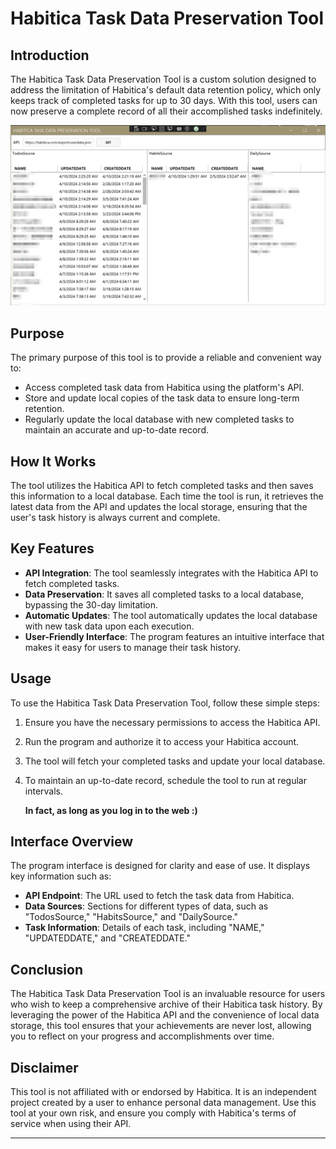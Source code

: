 # Habitica Task Data Preservation Tool

## Introduction

The Habitica Task Data Preservation Tool is a custom solution designed to address the limitation of Habitica's default data retention policy, which only keeps track of completed tasks for up to 30 days. With this tool, users can now preserve a complete record of all their accomplished tasks indefinitely.

![image](https://github.com/tiancai4652/HabiticaHistoryTool/blob/master/110209_mosaic.png)

## Purpose

The primary purpose of this tool is to provide a reliable and convenient way to:

- Access completed task data from Habitica using the platform's API.
- Store and update local copies of the task data to ensure long-term retention.
- Regularly update the local database with new completed tasks to maintain an accurate and up-to-date record.

## How It Works

The tool utilizes the Habitica API to fetch completed tasks and then saves this information to a local database. Each time the tool is run, it retrieves the latest data from the API and updates the local storage, ensuring that the user's task history is always current and complete.

## Key Features

- **API Integration**: The tool seamlessly integrates with the Habitica API to fetch completed tasks.
- **Data Preservation**: It saves all completed tasks to a local database, bypassing the 30-day limitation.
- **Automatic Updates**: The tool automatically updates the local database with new task data upon each execution.
- **User-Friendly Interface**: The program features an intuitive interface that makes it easy for users to manage their task history.

## Usage

To use the Habitica Task Data Preservation Tool, follow these simple steps:

1. Ensure you have the necessary permissions to access the Habitica API.

2. Run the program and authorize it to access your Habitica account.

3. The tool will fetch your completed tasks and update your local database.

4. To maintain an up-to-date record, schedule the tool to run at regular intervals.

   **In fact, as long as you log in to the web :)**

## Interface Overview

The program interface is designed for clarity and ease of use. It displays key information such as:

- **API Endpoint**: The URL used to fetch the task data from Habitica.
- **Data Sources**: Sections for different types of data, such as "TodosSource," "HabitsSource," and "DailySource."
- **Task Information**: Details of each task, including "NAME," "UPDATEDDATE," and "CREATEDDATE."

## Conclusion

The Habitica Task Data Preservation Tool is an invaluable resource for users who wish to keep a comprehensive archive of their Habitica task history. By leveraging the power of the Habitica API and the convenience of local data storage, this tool ensures that your achievements are never lost, allowing you to reflect on your progress and accomplishments over time.

## Disclaimer

This tool is not affiliated with or endorsed by Habitica. It is an independent project created by a user to enhance personal data management. Use this tool at your own risk, and ensure you comply with Habitica's terms of service when using their API.

---

